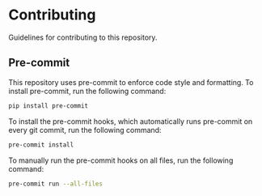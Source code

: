 # Contributing
Guidelines for contributing to this repository.

## Pre-commit
This repository uses pre-commit to enforce code style and formatting.
To install pre-commit, run the following command:
```bash
pip install pre-commit
```

To install the pre-commit hooks, which automatically runs pre-commit on every git commit, run the following command:
```bash
pre-commit install
```

To manually run the pre-commit hooks on all files, run the following command:
```bash
pre-commit run --all-files
```
